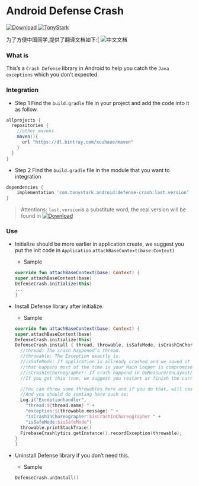 # Android Defense Crash

[ ![Download](https://api.bintray.com/packages/xuuhaoo/maven/DefenseCrash/images/download.svg) ](https://bintray.com/xuuhaoo/maven/DefenseCrash/_latestVersion)
[![TonyStark](https://img.shields.io/badge/TonyStark-IronMan-red.svg)]()

为了方便中国同学,提供了翻译文档如下:[ ![中文文档](https://bintray.com/xuuhaoo/maven/DefenseCrash/_latestVersion)
### What is
This’s a `Crash Defense` library in Android to help you catch the `Java exceptions` which you don’t expected.

### Integration

* Step 1 Find the `build.gradle` file in your project and add the code into it as follow.

```groovy
allprojects {
  repositories {
    //other mavens
    maven(){
      url "https://dl.bintray.com/xuuhaoo/maven"
    }
  }
}
```

* Step 2 Find the `build.gradle` file in the module that you want to integration

```groovy
dependencies {
    implementation 'com.tonystark.android:defense-crash:last.version’
}
```
> Attentions: `last.version`is a substitute word, the real version will be found in [ ![Download](https://api.bintray.com/packages/xuuhaoo/maven/DefenseCrash/images/download.svg) ](https://bintray.com/xuuhaoo/maven/DefenseCrash/_latestVersion)

### Use
* Initialize should be more earlier in application create, we suggest you put the init code in `Application` `attachBaseContext(base:Context)`
	* Sample

	```kotlin
  override fun attachBaseContext(base: Context) {
    super.attachBaseContext(base)
    DefenseCrash.initialize(this)
    ...
  }
	```
* Install Defense library after initialize.
	* Sample

	```kotlin
  override fun attachBaseContext(base: Context) {
    super.attachBaseContext(base)
    DefenseCrash.initialize(this)
    DefenseCrash.install { thread, throwable, isSafeMode, isCrashInChoreographer ->
      //thread: The crash happened’s thread.
      //throwable: The Exception exactly is.
      //isSafeMode: If application is allready crashed and we saved it that is mean you are in safe mode,
      //that happens most of the time is your Main Looper is compromised by some errors and not going to normal,and we keep it runing that’s called safe mode.
      //isCrashInChoreographer: If crash happend in OnMeasure/OnLayout/OnDraw it will case screen blank or some view not draw successfully
      //If you got this true, we suggest you restart or finish the current Activity for good

      //You can throw some throwables here and if you do that, will case VM got this throwable and shutdown your process.
      //And you should do somting here such as:
      Log.i("Exceptionhandler",
        "thread:${thread.name} " +
        "exception:${throwable.message} " +
        "isCrashInChoreographer:$isCrashInChoreographer " +
        "isSafeMode:$isSafeMode")
      throwable.printStackTrace()
      FirebaseCrashlytics.getInstance().recordException(throwable);
    }
  }
	```

* Uninstall Defense library if you don’t need this.
	* Sample

	```kotlin
    DefenseCrash.unInstall()
	```